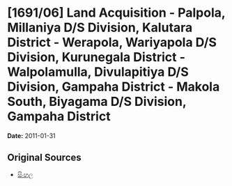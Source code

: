 # [1691/06] Land Acquisition - Palpola, Millaniya D/S Division, Kalutara District - Werapola, Wariyapola D/S Division, Kurunegala District - Walpolamulla, Divulapitiya D/S Division, Gampaha District - Makola South, Biyagama D/S Division, Gampaha District

**Date:** 2011-01-31

## Original Sources

- [සිංහල](https://documents.gov.lk/view/extra-gazettes/2011/1/1691-06_S.pdf)
